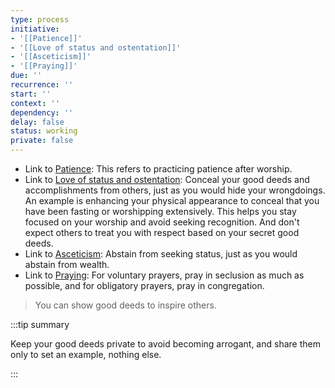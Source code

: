 ```yaml
---
type: process
initiative:
- '[[Patience]]'
- '[[Love of status and ostentation]]'
- '[[Asceticism]]'
- '[[Praying]]'
due: ''
recurrence: ''
start: ''
context: ''
dependency: ''
delay: false
status: working
private: false
---
```


* Link to [Patience](docs/sidebar1/Initiatives/good%20traits/Patience.md): This refers to practicing patience after worship.
* Link to [Love of status and ostentation](docs/sidebar1/Initiatives/bad%20traits/Love%20of%20status%20and%20ostentation.md): Conceal your good deeds and accomplishments from others, just as you would hide your wrongdoings. An example is enhancing your physical appearance to conceal that you have been fasting or worshipping extensively. This helps you stay focused on your worship and avoid seeking recognition. And don't expect others to treat you with respect based on your secret good deeds.
* Link to [Asceticism](docs/sidebar1/Initiatives/good%20traits/Asceticism.md): Abstain from seeking status, just as you would abstain from wealth.
* Link to [Praying](docs/sidebar1/Initiatives/worship/Praying.md): For voluntary prayers, pray in seclusion as much as possible, and for obligatory prayers, pray in congregation.

> You can show good deeds to inspire others.

:::tip summary

Keep your good deeds private to avoid becoming arrogant, and share them only to set an example, nothing else.

:::
